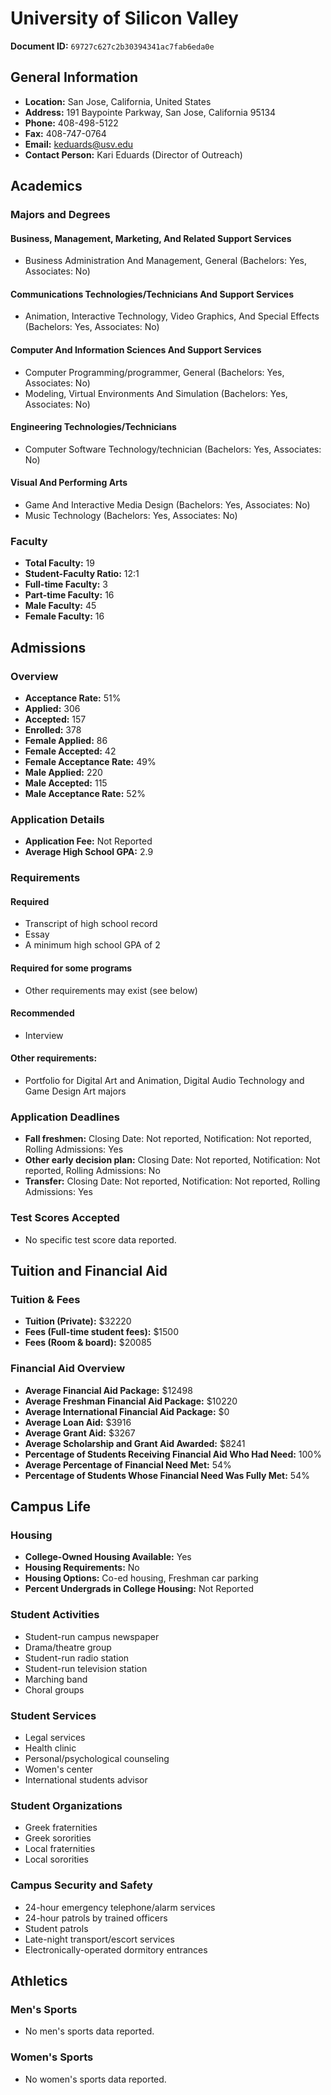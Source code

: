 # University of Silicon Valley

**Document ID:** `69727c627c2b30394341ac7fab6eda0e`

## General Information

- **Location:** San Jose, California, United States
- **Address:** 191 Baypointe Parkway, San Jose, California 95134
- **Phone:** 408-498-5122
- **Fax:** 408-747-0764
- **Email:** keduards@usv.edu
- **Contact Person:** Kari Eduards (Director of Outreach)

## Academics

### Majors and Degrees

#### Business, Management, Marketing, And Related Support Services

- Business Administration And Management, General (Bachelors: Yes, Associates: No)

#### Communications Technologies/Technicians And Support Services

- Animation, Interactive Technology, Video Graphics, And Special Effects (Bachelors: Yes, Associates: No)

#### Computer And Information Sciences And Support Services

- Computer Programming/programmer, General (Bachelors: Yes, Associates: No)
- Modeling, Virtual Environments And Simulation (Bachelors: Yes, Associates: No)

#### Engineering Technologies/Technicians

- Computer Software Technology/technician (Bachelors: Yes, Associates: No)

#### Visual And Performing Arts

- Game And Interactive Media Design (Bachelors: Yes, Associates: No)
- Music Technology (Bachelors: Yes, Associates: No)

### Faculty

- **Total Faculty:** 19
- **Student-Faculty Ratio:** 12:1
- **Full-time Faculty:** 3
- **Part-time Faculty:** 16
- **Male Faculty:** 45
- **Female Faculty:** 16

## Admissions

### Overview

- **Acceptance Rate:** 51%
- **Applied:** 306
- **Accepted:** 157
- **Enrolled:** 378
- **Female Applied:** 86
- **Female Accepted:** 42
- **Female Acceptance Rate:** 49%
- **Male Applied:** 220
- **Male Accepted:** 115
- **Male Acceptance Rate:** 52%

### Application Details

- **Application Fee:** Not Reported
- **Average High School GPA:** 2.9

### Requirements

#### Required

- Transcript of high school record
- Essay
- A minimum high school GPA of 2

#### Required for some programs

- Other requirements may exist (see below)

#### Recommended

- Interview

#### Other requirements:

- Portfolio for Digital Art and Animation, Digital Audio Technology and Game Design Art majors

### Application Deadlines

- **Fall freshmen:** Closing Date: Not reported, Notification: Not reported, Rolling Admissions: Yes
- **Other early decision plan:** Closing Date: Not reported, Notification: Not reported, Rolling Admissions: No
- **Transfer:** Closing Date: Not reported, Notification: Not reported, Rolling Admissions: Yes

### Test Scores Accepted

- No specific test score data reported.

## Tuition and Financial Aid

### Tuition & Fees

- **Tuition (Private):** $32220
- **Fees (Full-time student fees):** $1500
- **Fees (Room & board):** $20085

### Financial Aid Overview

- **Average Financial Aid Package:** $12498
- **Average Freshman Financial Aid Package:** $10220
- **Average International Financial Aid Package:** $0
- **Average Loan Aid:** $3916
- **Average Grant Aid:** $3267
- **Average Scholarship and Grant Aid Awarded:** $8241
- **Percentage of Students Receiving Financial Aid Who Had Need:** 100%
- **Average Percentage of Financial Need Met:** 54%
- **Percentage of Students Whose Financial Need Was Fully Met:** 54%

## Campus Life

### Housing

- **College-Owned Housing Available:** Yes
- **Housing Requirements:** No
- **Housing Options:** Co-ed housing, Freshman car parking
- **Percent Undergrads in College Housing:** Not Reported

### Student Activities

- Student-run campus newspaper
- Drama/theatre group
- Student-run radio station
- Student-run television station
- Marching band
- Choral groups

### Student Services

- Legal services
- Health clinic
- Personal/psychological counseling
- Women's center
- International students advisor

### Student Organizations

- Greek fraternities
- Greek sororities
- Local fraternities
- Local sororities

### Campus Security and Safety

- 24-hour emergency telephone/alarm services
- 24-hour patrols by trained officers
- Student patrols
- Late-night transport/escort services
- Electronically-operated dormitory entrances

## Athletics

### Men's Sports

- No men's sports data reported.

### Women's Sports

- No women's sports data reported.
